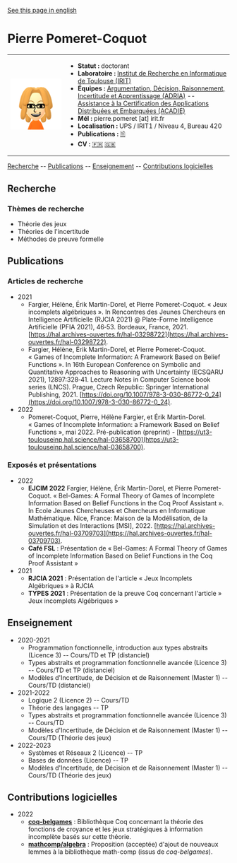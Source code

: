 [See this page in english](/presentation_en.html)

# Pierre Pomeret-Coquot

<table>
<tr>
<td>
<img src="data/profile.png" />
</td>
<td>
<ul>
<li><strong>Statut :</strong> doctorant</li>
<li><strong>Laboratoire :</strong> <a href="https://www.irit.fr/?lang=fr">Institut de Recherche en Informatique de Toulouse (IRIT)</a></li>
<li><strong>Équipes :</strong> <a href="https://www.irit.fr/departement/intelligence-artificielle/adria/">Argumentation, Décision, Raisonnement, Incertitude et Apprentissage (ADRIA)</a> -- <a href="https://www.irit.fr/departement/fiabilite-des-systemes-et-des-logiciels/equipe-acadie/">Assistance à la Certification des Applications Distribuées et Embarquées (ACADIE)</a></li>
<li><strong>Mél :</strong> pierre.pomeret [at] irit.fr</li>
<li><strong>Localisation :</strong> UPS / IRIT1 / Niveau 4, Bureau 420</li>
<li><strong>Publications :</strong> <a href="#publications">🗎</a></li>
<li><strong>CV :</strong> <a href="/CV_fr.html">🇫🇷</a> <a href="/CV_en.html">🇬🇧</a></li>
</ul>
</td>
</tr>
</table>

[Recherche](#recherche) -- [Publications](#publications) -- [Enseignement](#enseignement) -- [Contributions logicielles](#contributions-logicielles)


## Recherche

### Thèmes de recherche

- Théorie des jeux
- Théories de l'incertitude
- Méthodes de preuve formelle

## Publications

### Articles de recherche

- 2021
  - Fargier, Hélène, Érik Martin-Dorel, et Pierre Pomeret-Coquot. « Jeux incomplets algébriques ». In Rencontres des Jeunes Chercheurs en Intelligence Artificielle (RJCIA 2021) @ Plate-Forme Intelligence Artificielle (PFIA 2021), 46‑53. Bordeaux, France, 2021. [https://hal.archives-ouvertes.fr/hal-03298722](https://hal.archives-ouvertes.fr/hal-03298722).
  - Fargier, Hélène, Érik Martin-Dorel, et Pierre Pomeret-Coquot. « Games of Incomplete Information: A Framework Based on Belief Functions ». In 16th European Conference on Symbolic and Quantitative Approaches to Reasoning with Uncertainty (ECSQARU 2021), 12897:328‑41. Lecture Notes in Computer Science book series (LNCS). Prague, Czech Republic: Springer International Publishing, 2021. [https://doi.org/10.1007/978-3-030-86772-0_24](https://doi.org/10.1007/978-3-030-86772-0_24).
- 2022
  - Pomeret-Coquot, Pierre, Hélène Fargier, et Érik Martin-Dorel. « Games of Incomplete Information: a Framework Based on Belief Functions », mai 2022. Pré-publication (preprint) -  [https://ut3-toulouseinp.hal.science/hal-03658700](https://ut3-toulouseinp.hal.science/hal-03658700).


### Exposés et présentations

- 2022 
  - **EJCIM 2022** Fargier, Hélène, Érik Martin-Dorel, et Pierre Pomeret-Coquot. « Bel-Games: A Formal Theory of Games of Incomplete Information Based on Belief Functions in the Coq Proof Assistant ». In Ecole Jeunes Chercheuses et Chercheurs en Informatique Mathématique. Nice, France: Maison de la Modélisation, de la Simulation et des Interactions [MSI], 2022. [https://hal.archives-ouvertes.fr/hal-03709703](https://hal.archives-ouvertes.fr/hal-03709703).
  - **Café FSL** : Présentation de « Bel-Games: A Formal Theory of Games of Incomplete Information 
Based on Belief Functions in the Coq Proof Assistant »
- 2021
  - **RJCIA 2021** : Présentation de l'article « Jeux Incomplets Algébriques » à RJCIA
  - **TYPES 2021** : Présentation de la preuve Coq concernant l'article » Jeux incomplets Algébriques » 

## Enseignement

- 2020-2021
  - Programmation fonctionnelle, introduction aux types abstraits (Licence 3) -- Cours/TD et TP (distanciel)
  - Types abstraits et programmation fonctionnelle avancée (Licence 3) -- Cours/TD et TP (distanciel)
  - Modèles d'Incertitude, de Décision et de Raisonnement (Master 1) -- Cours/TD (distanciel)
- 2021-2022
  - Logique 2 (Licence 2) -- Cours/TD
  - Théorie des langages -- TP
  - Types abstraits et programmation fonctionnelle avancée (Licence 3) -- Cours/TD
  - Modèles d'Incertitude, de Décision et de Raisonnement (Master 1) -- Cours/TD (Théorie des jeux)
- 2022-2023
  - Systèmes et Réseaux 2 (Licence) -- TP
  - Bases de données (Licence) -- TP
  - Modèles d'Incertitude, de Décision et de Raisonnement (Master 1) -- Cours/TD (Théorie des jeux)

## Contributions logicielles

- 2022
  - **[coq-belgames](https://github.com/pPomCo/belgames#readme)** : Bibliothèque Coq concernant la théorie des fonctions de croyance et les jeux stratégiques à information incomplète basés sur cette théorie.
  - **[mathcomp/algebra](https://github.com/math-comp/math-comp/pull/929)** : Proposition (acceptée) d'ajout de nouveaux lemmes à la bibliothèque math-comp (issus de *coq-belgames*).

<!--
**pPomCo/pPomCo** is a ✨ _special_ ✨ repository because its `README.md` (this file) appears on your GitHub profile.

Here are some ideas to get you started:

- 🔭 I’m currently working on ...
- 🌱 I’m currently learning ...
- 👯 I’m looking to collaborate on ...
- 🤔 I’m looking for help with ...
- 💬 Ask me about ...
- 📫 How to reach me: ...
- 😄 Pronouns: ...
- ⚡ Fun fact: ...
-->
